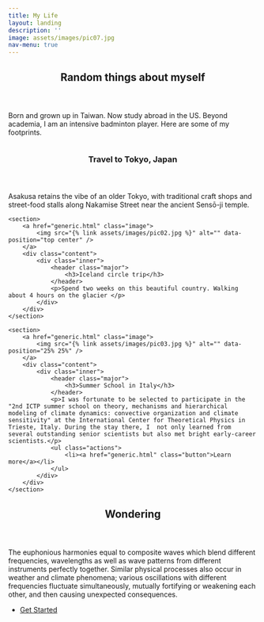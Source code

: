```yaml
---
title: My Life
layout: landing
description: ''
image: assets/images/pic07.jpg
nav-menu: true
---
```


<!-- Main -->
<div id="main">

<!-- One -->
<section id="one">
	<div class="inner">
		<header class="major">
			<h2>Random things about myself</h2>
		</header>
		<p>Born and grown up in Taiwan. Now study abroad in the US. Beyond academia, I am an intensive badminton player. Here are some of my footprints.</p>
	</div>
</section>

<!-- Two -->
<section id="two" class="spotlights">
	<section>
		<a href="generic.html" class="image">
			<img src="{% link assets/images/pic01.jpg %}" alt="" data-position="center center" />
		</a>
		<div class="content">
			<div class="inner">
				<header class="major">
					<h3>Travel to Tokyo, Japan</h3>
				</header>
				<p>Asakusa retains the vibe of an older Tokyo, with traditional craft shops and street-food stalls along Nakamise Street near the ancient Sensō-ji temple.</p>
			</div>
		</div>
	</section>

	<section>
		<a href="generic.html" class="image">
			<img src="{% link assets/images/pic02.jpg %}" alt="" data-position="top center" />
		</a>
		<div class="content">
			<div class="inner">
				<header class="major">
					<h3>Iceland circle trip</h3>
				</header>
				<p>Spend two weeks on this beautiful country. Walking about 4 hours on the glacier </p>
			</div>
		</div>
	</section>

	<section>
		<a href="generic.html" class="image">
			<img src="{% link assets/images/pic03.jpg %}" alt="" data-position="25% 25%" />
		</a>
		<div class="content">
			<div class="inner">
				<header class="major">
					<h3>Summer School in Italy</h3>
				</header>
				<p>I was fortunate to be selected to participate in the "2nd ICTP summer school on theory, mechanisms and hierarchical modeling of climate dynamics: convective organization and climate sensitivity" at the International Center for Theoretical Physics in Trieste, Italy. During the stay there, I  not only learned from several outstanding senior scientists but also met bright early-career scientists.</p>
				<ul class="actions">
					<li><a href="generic.html" class="button">Learn more</a></li>
				</ul>
			</div>
		</div>
	</section>
</section>

<!-- Three -->
<section id="three">
	<div class="inner">
		<header class="major">
			<h2>Wondering</h2>
		</header>
		<p>The euphonious harmonies equal to composite waves which blend different frequencies, wavelengths as well as wave patterns from different instruments perfectly together. Similar physical processes also occur in weather and climate phenomena; various oscillations with different frequencies fluctuate simultaneously, mutually fortifying or weakening each other, and then causing unexpected consequences.</p>
		<ul class="actions">
			<li><a href="generic.html" class="button next">Get Started</a></li>
		</ul>
	</div>
</section>

</div>
